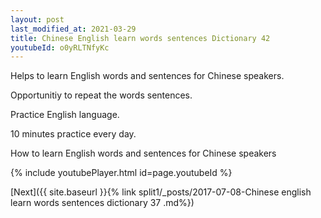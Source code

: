 ```yaml
---
layout: post
last_modified_at: 2021-03-29
title: Chinese English learn words sentences Dictionary 42 
youtubeId: o0yRLTNfyKc
---
```

 
 
Helps to learn English words and sentences for Chinese speakers.

Opportunitiy to repeat the words sentences. 

Practice English language. 
 
10 minutes practice every day. 
 
How to learn English words and sentences for Chinese speakers 
 
{% include youtubePlayer.html id=page.youtubeId %}
 
 
[Next]({{ site.baseurl }}{% link  split1/_posts/2017-07-08-Chinese english learn words sentences dictionary 37 .md%})
 
